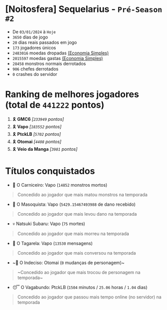 # [Noitosfera] Sequelarius - `Pré-Season #2`
- De `03/01/2024` à `Hoje`
- `3650` dias de jogo
- `20` dias reais passados em jogo
- `173` jogadores únicos
- `2483016` moedas dropadas [(Economia Simples)](https://github.com/otomay/Economia-Simples)
- `2015597` moedas gastas [(Economia Simples)](https://github.com/otomay/Economia-Simples)
- `28458` monstros normais derrotados
- `906` chefes derrotados
- `0` crashes do servidor

# Ranking de melhores jogadores (total de `441222` pontos)
1. 🎗️ **GMC6** *[`233949` pontos]*
2. 🎗️ **Vapo** *[`183552` pontos]*
3. 🎗️ **PtckLB** *[`5702` pontos]*
4. 🎗️ **Otomai** *[`4408` pontos]*
5. 🎗️ **Veio da Manga** *[`3981` pontos]*

# Títulos conquistados
- 👹 O Carniceiro: Vapo (`14852` monstros mortos)
> Concedido ao jogador que mais matou monstros na temporada
- 🥵 O Masoquista: Vapo (`5429.15467493988` de dano recebido)
> Concedido ao jogador que mais levou dano na temporada
- 💀 Natsuki Subaru: Vapo (`75` mortes)
> Concedido ao jogador que mais morreu na temporada
- 🦜 O Tagarela: Vapo (`13530` mensagens)
> Concedido ao jogador que mais conversou na temporada
- ~🤔 O Indeciso: Otomai (`0` mudanças de personagem)~
> ~Concedido ao jogador que mais trocou de personagem na temporada~
- 😴 O Vagabundo: PtckLB (`1504` minutos / `25.06` horas / `1.04` dias)
> Concedido ao jogador que passou mais tempo online (no servidor) na temporada
